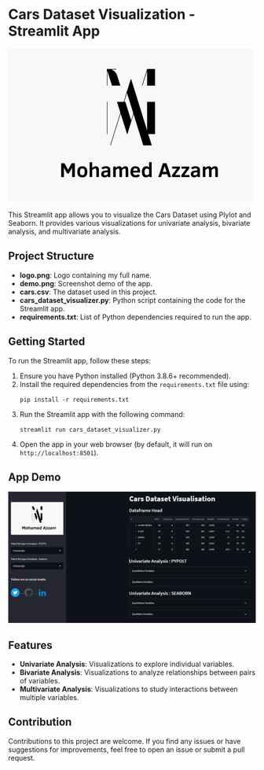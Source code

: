 # Cars Dataset Visualization - Streamlit App

![Logo](https://github.com/MedAzzam/Streamlit-App-Data-Visualization/blob/0b1a96eac47790037b290225cd20e19618d4d5de/2.png)

This Streamlit app allows you to visualize the Cars Dataset using Plylot and Seaborn. It provides various visualizations for univariate analysis, bivariate analysis, and multivariate analysis.

## Project Structure

- **logo.png**: Logo containing my full name.
- **demo.png**: Screenshot demo of the app.
- **cars.csv**: The dataset used in this project.
- **cars_dataset_visualizer.py**: Python script containing the code for the Streamlit app.
- **requirements.txt**: List of Python dependencies required to run the app.

## Getting Started

To run the Streamlit app, follow these steps:

1. Ensure you have Python installed (Python 3.8.6+ recommended).
2. Install the required dependencies from the `requirements.txt` file using:
   ```
   pip install -r requirements.txt
   ```
3. Run the Streamlit app with the following command:
   ```
   streamlit run cars_dataset_visualizer.py
   ```
4. Open the app in your web browser (by default, it will run on `http://localhost:8501`).

## App Demo

![App Demo](https://github.com/MedAzzam/Streamlit-App-Data-Visualization/blob/0b1a96eac47790037b290225cd20e19618d4d5de/demo.PNG)

## Features

- **Univariate Analysis**: Visualizations to explore individual variables.
- **Bivariate Analysis**: Visualizations to analyze relationships between pairs of variables.
- **Multivariate Analysis**: Visualizations to study interactions between multiple variables.

## Contribution

Contributions to this project are welcome. If you find any issues or have suggestions for improvements, feel free to open an issue or submit a pull request.